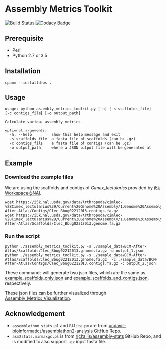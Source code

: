 # Assembly Metrics Toolkit

[![Build Status](https://travis-ci.org/NAL-i5K/Assembly_Metrics_Toolkit.svg?branch=master)](https://travis-ci.org/NAL-i5K/Assembly_Metrics_Toolkit)
[![Codacy Badge](https://api.codacy.com/project/badge/Grade/76c8df26e1bf4888833a95c616bbe99c)](https://www.codacy.com/app/NAL-i5K/Assembly_Metrics_Toolkit?utm_source=github.com&amp;utm_medium=referral&amp;utm_content=NAL-i5K/Assembly_Metrics_Toolkit&amp;utm_campaign=Badge_Grade)

## Prerequisite

* Perl
* Python 2.7 or 3.5

## Installation

`cpanm --installdeps .`

## Usage

``` shell
usage: python assembly_metrics_toolkit.py [-h] [-s scaffolds_file]
[-c contigs_file] [-o output_path]

Calculate various assembly metrics

optional arguments:
  -h, --help         show this help message and exit
  -s scaffolds_file  a fasta file of scaffolds (can be .gz)
  -c contigs_file    a fasta file of contigs (can be .gz)
  -o output_path     where a JSON output file will be generated at
```

## Example

### Download the example files

We are using the scaffolds and contigs of *Cimex_lectularius* provided by [i5k Workspace@NAl](https://i5k.nal.usda.gov/Cimex_lectularius).

``` shell
wget https://i5k.nal.usda.gov/data/Arthropoda/cimlec-%28Cimex_lectularius%29/Current%20Genome%20Assembly/1.Genome%20Assembly/BCM-After-Atlas/Contigs/Clec_Bbug02212013.contigs.fa.gz
wget https://i5k.nal.usda.gov/data/Arthropoda/cimlec-%28Cimex_lectularius%29/Current%20Genome%20Assembly/1.Genome%20Assembly/BCM-After-Atlas/Scaffolds/Clec_Bbug02212013.genome.fa.gz
```

### Run the script

``` shell
python ./assembly_metrics_toolkit.py -s ./sample_data/BCM-After-Atlas/Scaffolds/Clec_Bbug02212013.genome.fa.gz -o output_1.json
python ./assembly_metrics_toolkit.py -s ./sample_data/BCM-After-Atlas/Scaffolds/Clec_Bbug02212013.genome.fa.gz  -c ./sample_data/BCM-After-Atlas/Contigs/Clec_Bbug02212013.contigs.fa.gz -o output_2.json
```

These commands will generate two json files, which are the same as [example_scaffolds_only.json](example/example_scaffolds_only.json) and [example_scaffolds_and_contigs.json](example/example_scaffolds_and_contigs.json), respectively.

These json files can be further visualized through [Assembly_Metrics_Visualization](https://github.com/NAL-i5K/Assembly_Metrics_Visualization).

## Acknowledgement

* `assemblathon_stats.pl` and `FAlite.pm` are from [ucdavis-bioinformatics/assemblathon2-analysis](https://github.com/ucdavis-bioinformatics/assemblathon2-analysis) GitHub Repo.
* `asm2stats.minmaxgc.pl` is from [rjchallis/assembly-stats](https://github.com/rjchallis/assembly-stats) GitHub Repo, and is modified to also support `.gz` input fasta file.
